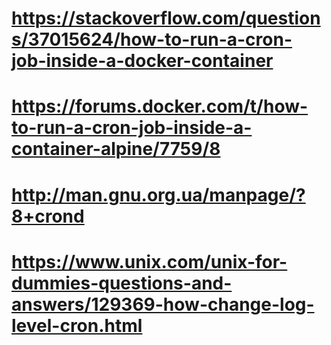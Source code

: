 #
# https://stackoverflow.com/questions/37015624/how-to-run-a-cron-job-inside-a-docker-container
# https://forums.docker.com/t/how-to-run-a-cron-job-inside-a-container-alpine/7759/8
# http://man.gnu.org.ua/manpage/?8+crond
# https://www.unix.com/unix-for-dummies-questions-and-answers/129369-how-change-log-level-cron.html
